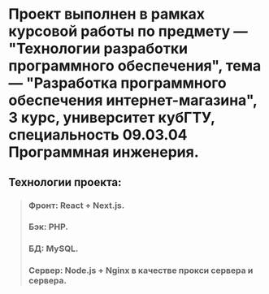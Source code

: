# Проект выполнен в рамках курсовой работы по предмету — "Технологии разработки программного обеспечения", тема — "Разработка программного обеспечения интернет-магазина", 3 курс, университет кубГТУ, специальность 09.03.04 Программная инженерия.
  
## Технологии проекта:
  > ### Фронт: React + Next.js.
  > ### Бэк: PHP.
  > ### БД: MySQL.
  > ### Сервер: Node.js + Nginx в качестве прокси сервера и сервера.

